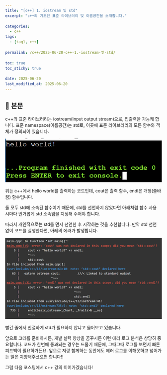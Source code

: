 ```yaml
---
title: "[c++] 1. iostream 및 std"
excerpt: "c++의 기초인 표준 라이브러리 및 이름공간을 소개합니다."

categories:
  - c++
tags:
  - [tag1, c++]

permalink: /c++/2025-06-20-c++-1.-iostream-및-std/

toc: true
toc_sticky: true

date: 2025-06-20
last_modified_at: 2025-06-20
---
```


## 🦥 본문

c++의 표준 라이브러리는 iostream(input output stream)으로, 입출력을 가능케 합니다.
표준 namespace(이름공간)는 std로, 이곳에 표준 라이브러리의 모든 함수와 객체가 정의되어 있습니다.

<script src="https://gist.github.com/redjo99/40edc140b362b1efc1f1f68fd3b507f4.js"></script>

![hello world](/assets/images/posts_img/readme/hello_world.png)

위는 c++에서 hello world를 출력하는 코드인데,
cout은 출력 함수, endl은 개행(줄바꿈) 함수입니다.

둘 모두 std에 소속된 함수이기 때문에,
std를 선언하지 않았다면 아래처럼 함수 사용 시마다 번거롭게 std 소속임을 지정해 주어야 합니다.

<script src="https://gist.github.com/redjo99/f56d4c5a5fd4e973ad3704365e2c7e71.js"></script>

따라서 개인적으로는 std를 먼저 선언한 후 시작하는 것을 추천합니다.
만약 std 선언 없이 코드를 실행한다면, 아레의 에러가 발생합니다.

![std error](/assets/images/posts_img/readme/std.png)

빨간 줄에서 친절하게 std가 필요하지 않냐고 물어보고 있습니다.

앞으로 코테를 준비하시든, 개발 실력 향상을 꿈꾸시든 이런 에러 로그 분석은 상당히 중요합니다.
코드가 한번에 통과되는 경우는 드물기 때문에, 그때그때 로그를 보면서 빠른 피드백이 필요하거든요.
앞으로 저랑 함께하는 동안에도 에러 로그를 이해못하고 넘어가는 일은 지양해주셨으면 합니다!!

그럼 다음 포스팅에서 c++ 강의 이어가겠습니다!
